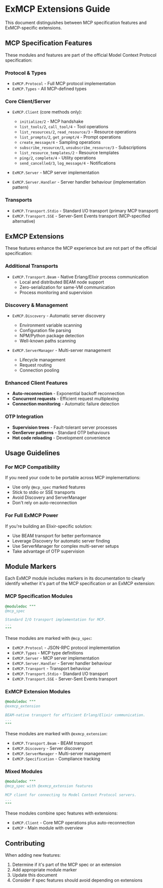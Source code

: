 # ExMCP Extensions Guide

This document distinguishes between MCP specification features and ExMCP-specific extensions.

## MCP Specification Features

These modules and features are part of the official Model Context Protocol specification:

### Protocol & Types
- `ExMCP.Protocol` - Full MCP protocol implementation
- `ExMCP.Types` - All MCP-defined types

### Core Client/Server
- `ExMCP.Client` (core methods only):
  - `initialize/2` - MCP handshake
  - `list_tools/2`, `call_tool/4` - Tool operations
  - `list_resources/2`, `read_resource/3` - Resource operations
  - `list_prompts/2`, `get_prompt/4` - Prompt operations
  - `create_message/4` - Sampling operations
  - `subscribe_resource/3`, `unsubscribe_resource/3` - Subscriptions
  - `list_resource_templates/2` - Resource templates
  - `ping/2`, `complete/4` - Utility operations
  - `send_cancelled/3`, `log_message/4` - Notifications

- `ExMCP.Server` - MCP server implementation
- `ExMCP.Server.Handler` - Server handler behaviour (implementation pattern)

### Transports
- `ExMCP.Transport.Stdio` - Standard I/O transport (primary MCP transport)
- `ExMCP.Transport.SSE` - Server-Sent Events transport (MCP-specified alternative)

## ExMCP Extensions

These features enhance the MCP experience but are not part of the official specification:

### Additional Transports
- `ExMCP.Transport.Beam` - Native Erlang/Elixir process communication
  - Local and distributed BEAM node support
  - Zero-serialization for same-VM communication
  - Process monitoring and supervision

### Discovery & Management
- `ExMCP.Discovery` - Automatic server discovery
  - Environment variable scanning
  - Configuration file parsing
  - NPM/Python package detection
  - Well-known paths scanning

- `ExMCP.ServerManager` - Multi-server management
  - Lifecycle management
  - Request routing
  - Connection pooling

### Enhanced Client Features
- **Auto-reconnection** - Exponential backoff reconnection
- **Concurrent requests** - Efficient request multiplexing
- **Connection monitoring** - Automatic failure detection

### OTP Integration
- **Supervision trees** - Fault-tolerant server processes
- **GenServer patterns** - Standard OTP behaviours
- **Hot code reloading** - Development convenience

## Usage Guidelines

### For MCP Compatibility
If you need your code to be portable across MCP implementations:
- Use only `@mcp_spec` marked features
- Stick to stdio or SSE transports
- Avoid Discovery and ServerManager
- Don't rely on auto-reconnection

### For Full ExMCP Power
If you're building an Elixir-specific solution:
- Use BEAM transport for better performance
- Leverage Discovery for automatic server finding
- Use ServerManager for complex multi-server setups
- Take advantage of OTP supervision

## Module Markers

Each ExMCP module includes markers in its documentation to clearly identify whether it's part of the MCP specification or an ExMCP extension:

### MCP Specification Modules

```elixir
@moduledoc """
@mcp_spec

Standard I/O transport implementation for MCP.
...
"""
```

These modules are marked with `@mcp_spec`:
- `ExMCP.Protocol` - JSON-RPC protocol implementation
- `ExMCP.Types` - MCP type definitions
- `ExMCP.Server` - MCP server implementation
- `ExMCP.Server.Handler` - Server handler behaviour
- `ExMCP.Transport` - Transport behaviour
- `ExMCP.Transport.Stdio` - Standard I/O transport
- `ExMCP.Transport.SSE` - Server-Sent Events transport

### ExMCP Extension Modules

```elixir
@moduledoc """
@exmcp_extension

BEAM-native transport for efficient Erlang/Elixir communication.
...
"""
```

These modules are marked with `@exmcp_extension`:
- `ExMCP.Transport.Beam` - BEAM transport
- `ExMCP.Discovery` - Server discovery
- `ExMCP.ServerManager` - Multi-server management
- `ExMCP.Specification` - Compliance tracking

### Mixed Modules

```elixir
@moduledoc """
@mcp_spec with @exmcp_extension features

MCP client for connecting to Model Context Protocol servers.
...
"""
```

These modules combine spec features with extensions:
- `ExMCP.Client` - Core MCP operations plus auto-reconnection
- `ExMCP` - Main module with overview

## Contributing

When adding new features:
1. Determine if it's part of the MCP spec or an extension
2. Add appropriate module marker
3. Update this document
4. Consider if spec features should avoid depending on extensions
